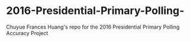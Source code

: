 # 2016-Presidential-Primary-Polling-
Chuyue Frances Huang's repo for the 2016 Presidential Primary Polling Accuracy Project 
